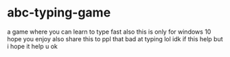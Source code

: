 # abc-typing-game
a game where you can learn to type fast
also this is only for windows 10
hope you enjoy
also share this to ppl that bad at typing lol
idk if this help but i hope it help u
ok

